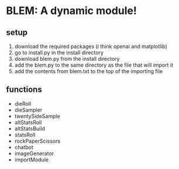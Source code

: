 # BLEM: A dynamic module!
## setup
1. download the required packages (i think openai and matplotlib)
2. go to install.py in the install directory
3. download blem.py from the install directory
4. add the blem.py to the same directory as the file that will import it
5. add the contents from blem.txt to the top of the importing file
## functions
- dieRoll
- dieSampler 
- twentySideSample 
- altStatsRoll
- altStatsBuild 
- statsRoll 
- rockPaperScissors 
- chatbot 
- imageGenerator
- importModule
